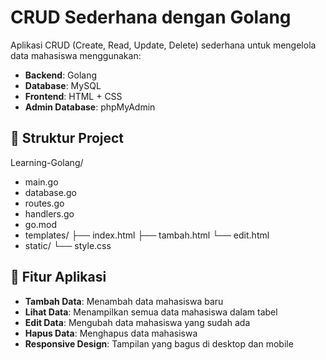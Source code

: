 # CRUD Sederhana dengan Golang

Aplikasi CRUD (Create, Read, Update, Delete) sederhana untuk mengelola data mahasiswa menggunakan:

- **Backend**: Golang
- **Database**: MySQL
- **Frontend**: HTML + CSS
- **Admin Database**: phpMyAdmin

## 📁 Struktur Project

Learning-Golang/

- main.go
- database.go
- routes.go
- handlers.go
- go.mod
- templates/
  ├── index.html
  ├── tambah.html
  └── edit.html
- static/
  └── style.css

## 🎯 Fitur Aplikasi

- **Tambah Data**: Menambah data mahasiswa baru
- **Lihat Data**: Menampilkan semua data mahasiswa dalam tabel
- **Edit Data**: Mengubah data mahasiswa yang sudah ada
- **Hapus Data**: Menghapus data mahasiswa
- **Responsive Design**: Tampilan yang bagus di desktop dan mobile
